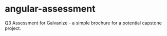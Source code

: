 # angular-assessment

Q3 Assessment for Galvanize - a simple brochure for a potential capstone project.
